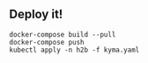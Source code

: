 ## Deploy it! 

```
docker-compose build --pull
docker-compose push
kubectl apply -n h2b -f kyma.yaml
```